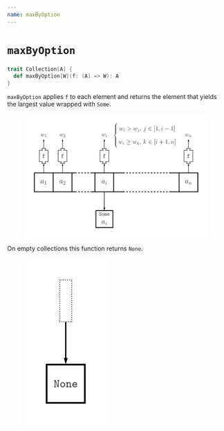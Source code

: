 ```yaml
---
name: maxByOption
---
```


# `maxByOption`

~~~ scala
trait Collection[A] {
  def maxByOption[W](f: (A) => W): A
}
~~~

`maxByOption` applies `f` to each element and returns the element that yields the largest value wrapped with `Some`.

<figure class="diagram">
  <img src="images/maxByOption.svg" alt="maxByOption function">
  <!-- <figcaption class="diagram-desc"></figcaption> -->
</figure>

On empty collections this function returns `None`.

<figure class="diagram">
  <img src="images/maxByOption.2.svg" alt="maxByOption function">
  <!-- <figcaption class="diagram-desc"></figcaption> -->
</figure>
